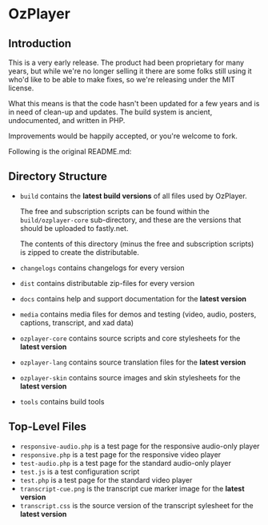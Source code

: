 # OzPlayer

## Introduction

This is a very early release. The product had been proprietary for many years,
but while we're no longer selling it there are some folks still using it who'd
like to be able to make fixes, so we're releasing under the MIT license.

What this means is that the code hasn't been updated for a few years and is
in need of clean-up and updates. The build system is ancient, undocumented,
and written in PHP.

Improvements would be happily accepted, or you're welcome to fork.

Following is the original README.md:

## Directory Structure

* `build` contains the **latest build versions** of all files used by OzPlayer.

   The free and subscription scripts can be found within the `build/ozplayer-core` sub-directory, and these are the versions that should be uploaded to fastly.net.

   The contents of this directory (minus the free and subscription scripts) is zipped to create the distributable.

* `changelogs` contains changelogs for every version
* `dist` contains distributable zip-files for every version
* `docs` contains help and support documentation for the **latest version**
* `media` contains media files for demos and testing (video, audio, posters, captions, transcript, and xad data)
* `ozplayer-core` contains source scripts and core stylesheets for the **latest version**
* `ozplayer-lang` contains source translation files for the **latest version**
* `ozplayer-skin` contains source images and skin stylesheets for the **latest version**
* `tools` contains build tools

## Top-Level Files

* `responsive-audio.php` is a test page for the responsive audio-only player
* `responsive.php` is a test page for the responsive video player
* `test-audio.php` is a test page for the standard audio-only player
* `test.js` is a test configuration script
* `test.php` is a test page for the standard video player
* `transcript-cue.png` is the transcript cue marker image for the **latest version**
* `transcript.css` is the source version of the transcript sylesheet for the **latest version**
